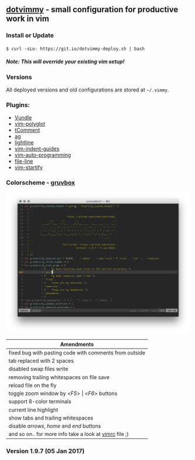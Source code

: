 ## [dotvimmy](https://github.com/sfate/dotvimmy) - small configuration for productive work in vim

### Install or Update
`$ curl -sLo- https://git.io/dotvimmy-deploy.sh | bash`
##### *Note*: This will override your existing vim setup!

### Versions
All deployed versions and old configurations are stored at `~/.vimmy`.

### Plugins:
* [Vundle](https://github.com/gmarik/vundle)
* [vim-polyglot](https://github.com/sheerun/vim-polyglot)
* [tComment](https://github.com/vim-scripts/tComment)
* [ag](https://github.com/rking/ag.vim)
* [lightline](https://github.com/itchyny/lightline.vim)
* [vim-indent-guides](https://github.com/nathanaelkane/vim-indent-guides)
* [vim-auto-programming](https://github.com/haya14busa/vim-auto-programming)
* [file-line](https://github.com/bogado/file-line)
* [vim-startify](https://github.com/mhinz/vim-startify)

### Colorscheme - [gruvbox](https://github.com/morhetz/gruvbox)
![Colorscheme preview](/preview.png)

|Amendments|
|---|
|fixed bug with pasting code with comments from outside|
|tab replaced with 2 spaces|
|disabled swap files write|
|removing trailing whitespaces on file save|
|reload file on the fly|
|toggle zoom window by <*F5*> \| <*F6*> buttons|
|support 8-color terminals|
|current line highlight|
|show tabs and trailing whitespaces|
|disable *arrows*, *home* and *end* buttons|
|and so on.. for more info take a look at [vimrc](https://github.com/sfate/dotvimmy/blob/master/vimrc) file ;)|

### Version 1.9.7 (05 Jan 2017)
